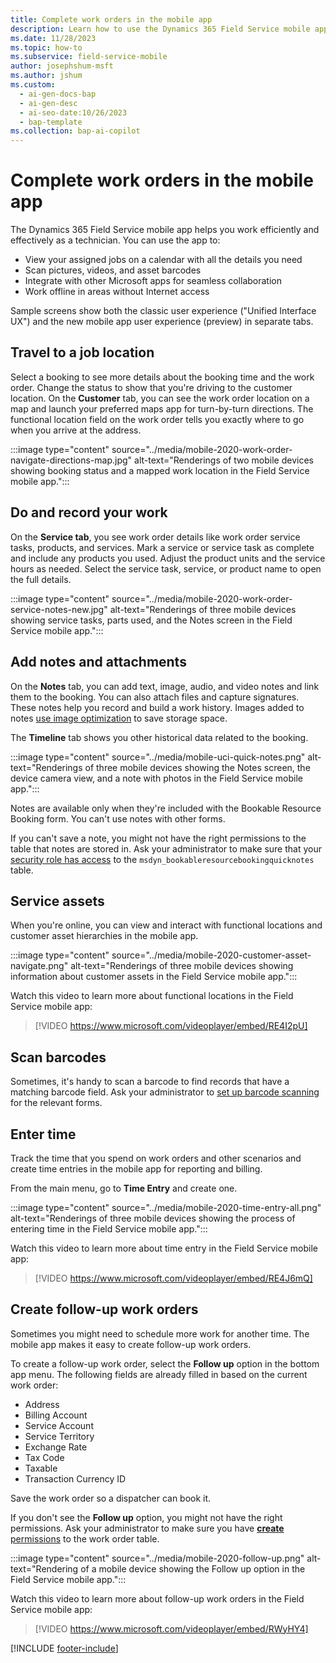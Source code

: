```yaml
---
title: Complete work orders in the mobile app
description: Learn how to use the Dynamics 365 Field Service mobile app to plan your work day, track your work orders, and view customer details.
ms.date: 11/28/2023
ms.topic: how-to
ms.subservice: field-service-mobile
author: josephshum-msft
ms.author: jshum
ms.custom:
  - ai-gen-docs-bap
  - ai-gen-desc
  - ai-seo-date:10/26/2023
  - bap-template
ms.collection: bap-ai-copilot 
---
```


# Complete work orders in the mobile app

The Dynamics 365 Field Service mobile app helps you work efficiently and effectively as a technician. You can use the app to:

- View your assigned jobs on a calendar with all the details you need
- Scan pictures, videos, and asset barcodes
- Integrate with other Microsoft apps for seamless collaboration
- Work offline in areas without Internet access

Sample screens show both the classic user experience ("Unified Interface UX") and the new mobile app user experience (preview) in separate tabs.

## Travel to a job location

Select a booking to see more details about the booking time and the work order. Change the status to show that you're driving to the customer location. On the **Customer** tab, you can see the work order location on a map and launch your preferred maps app for turn-by-turn directions. The functional location field on the work order tells you exactly where to go when you arrive at the address.

:::image type="content" source="../media/mobile-2020-work-order-navigate-directions-map.jpg" alt-text="Renderings of two mobile devices showing booking status and a mapped work location in the Field Service mobile app.":::

## Do and record your work

On the **Service tab**, you see work order details like work order service tasks, products, and services. Mark a service or service task as complete and include any products you used. Adjust the product units and the service hours as needed. Select the service task, service, or product name to open the full details.

:::image type="content" source="../media/mobile-2020-work-order-service-notes-new.jpg" alt-text="Renderings of three mobile devices showing service tasks, parts used, and the Notes screen in the Field Service mobile app.":::

## Add notes and attachments

On the **Notes** tab, you can add text, image, audio, and video notes and link them to the booking. You can also attach files and capture signatures. These notes help you record and build a work history. Images added to notes [use image optimization](/power-apps/mobile/optimize-images-upload) to save storage space.

The **Timeline** tab shows you other historical data related to the booking.

:::image type="content" source="../media/mobile-uci-quick-notes.png" alt-text="Renderings of three mobile devices showing the Notes screen, the device camera view, and a note with photos in the Field Service mobile app.":::

Notes are available only when they're included with the Bookable Resource Booking form. You can't use notes with other forms.

If you can't save a note, you might not have the right permissions to the table that notes are stored in. Ask your administrator to make sure that your [security role has access](users-licenses-permissions.md) to the `msdyn_bookableresourcebookingquicknotes` table.

## Service assets

When you're online, you can view and interact with functional locations and customer asset hierarchies in the mobile app.

:::image type="content" source="../media/mobile-2020-customer-asset-navigate.png" alt-text="Renderings of three mobile devices showing information about customer assets in the Field Service mobile app.":::

Watch this video to learn more about functional locations in the Field Service mobile app:

> [!VIDEO https://www.microsoft.com/videoplayer/embed/RE4I2pU]

## Scan barcodes

Sometimes, it's handy to scan a barcode to find records that have a matching barcode field. Ask your administrator to [set up barcode scanning](scan-barcode.md) for the relevant forms.

## Enter time

Track the time that you spend on work orders and other scenarios and create time entries in the mobile app for reporting and billing.

From the main menu, go to **Time Entry** and create one.

:::image type="content" source="../media/mobile-2020-time-entry-all.png" alt-text="Renderings of three mobile devices showing the process of entering time in the Field Service mobile app.":::

Watch this video to learn more about time entry in the Field Service mobile app:

> [!VIDEO https://www.microsoft.com/videoplayer/embed/RE4J6mQ]

## Create follow-up work orders

Sometimes you might need to schedule more work for another time. The mobile app makes it easy to create follow-up work orders.

To create a follow-up work order, select the **Follow up** option in the bottom app menu. The following fields are already filled in based on the current work order:

- Address
- Billing Account
- Service Account
- Service Territory
- Exchange Rate
- Tax Code
- Taxable
- Transaction Currency ID

Save the work order so a dispatcher can book it.

If you don't see the **Follow up** option, you might not have the right permissions. Ask your administrator to make sure you have [**create** permissions](./users-licenses-permissions.md) to the work order table.

:::image type="content" source="../media/mobile-2020-follow-up.png" alt-text="Rendering of a mobile device showing the Follow up option in the Field Service mobile app.":::

Watch this video to learn more about follow-up work orders in the Field Service mobile app:

> [!VIDEO https://www.microsoft.com/videoplayer/embed/RWyHY4]

[!INCLUDE [footer-include](../../includes/footer-banner.md)]

